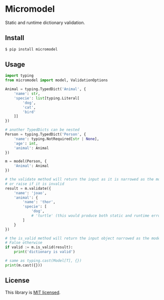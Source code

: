 # Micromodel

Static and runtime dictionary validation.

## Install

```sh
$ pip install micromodel
```

## Usage

```python
import typing
from micromodel import model, ValidationOptions

Animal = typing.TypedDict('Animal', {
    'name': str,
    'specie': list[typing.Literal[
        'dog',
        'cat',
        'bird'
    ]]
})

# another TypedDicts can be nested
Person = typing.TypedDict('Person', {
    'name': typing.NotRequired[str | None],
    'age': int,
    'animal': Animal
})

m = model(Person, {
    'Animal': Animal
})

# the validate method will return the input as it is narrowed as the model type
# or raise if it is invalid
result = m.validate({
    'name': 'joao',
    'animal': {
        'name': 'thor',
        'specie': [
            'dog',
            # 'turtle' (this would produce both static and runtime errors)
        ]
    }
})

# the is_valid method will return the input object narrowed as the model type or
# False otherwise
if valid := m.is_valid(result):
    print('dictionary is valid')

# same as typing.cast(Model[T], {})
print(m.cast({}))
```

## License

This library is [MIT licensed](https://github.com/capsulbrasil/normalize-json/tree/master/LICENSE).
